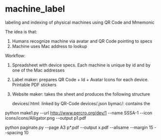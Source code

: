 # machine_label
labeling and indexing of physical machines using QR Code and Mmemonic

The idea is that:
1) Humans recognize machine via avatar and QR Code pointing to specs
2) Machine uses Mac address to lookup

Workflow:
1) Spreadsheet with device specs. Each machine is unique by id and by one of the Mac addresses

2) Label maker: prepares QR Code + Id + Avatar Icons for each device. Printable PDF stickers

3) Website maker: takes the sheet and produces the following structure
	
	devices/<device>.html: linked by QR-Code
	devices/<device>.json
	bymac/<mac>: contains the <device>


python make1.py --url http://www.percro.org/dev/1 --name SSSA-1 --icon icons/icons/Alligator.png --output p1.pdf

python paginate.py --page A3 p*.pdf --output x.pdf --allsame --margin 15 --spacing 10